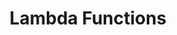 ---
id: lambda
title: Lambda Functions
sidebar_label: Lambda Functions
slug: /esquire/ads_automation/VR/lambda
---